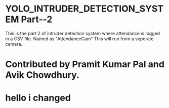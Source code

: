 # YOLO_INTRUDER_DETECTION_SYSTEM Part--2
 This is the part 2 of intruder detection system where attendance is logged in a CSV file.
 Named as "AttendanceCam"
 This will run from a seperate camera.
 
# Contributed by Pramit Kumar Pal and Avik Chowdhury.
# hello i changed

